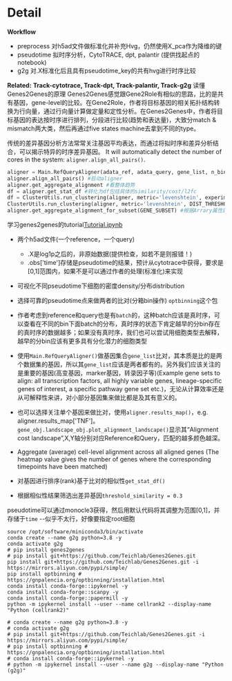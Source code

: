 # Detail
**Workflow**
  - preprocess 对h5ad文件做标准化并补充Hvg，仍然使用X_pca作为降维的键
  - pseudotime 拟时序分析，CytoTRACE, dpt, palantir (提供找起点的notebook)
  - g2g 对.X标准化后且具有pseudotime_key的共有hvg进行时序比较

**Related:** **Track-cytotrace, Track-dpt, Track-palantir, Track-g2g**
读懂Genes2Genes的原理
Genes2Genes感觉跟Gene2Role有相似的思路，比的是共有基因，gene-level的比较。在Gene2Role，作者将目标基因的相关拓扑结构转换为行向量，通过行向量计算做定量和定性分析。在Genes2Genes中，作者将目标基因的表达按时序进行排列，分段进行比较(趋势和表达量)，大致分match & mismatch两大类，然后再通过five states machine去拿到不同的type。

传统的差异基因分析方法常常关注基因平均表达，而通过将拟时序和差异分析结合，可以揭示特异的时序差异基因。
It will automatically detect the number of cores in the system: `aligner.align_all_pairs()`. 

```python
aligner = Main.RefQueryAligner(adata_ref, adata_query, gene_list, n_bins) #配置aligner
aligner.align_all_pairs() #启动aligner
aligner.get_aggregate_alignment #看整体趋势
df = aligner.get_stat_df #转化为df包括具体的similarity/cost/l2fc
df = ClusterUtils.run_clustering(aligner, metric='levenshtein', experiment_mode=True) #对aligner所有基因聚类测试，测试不同标准下分群数
ClusterUtils.run_clustering(aligner, metric='levenshtein', DIST_THRESHOLD=0.37) #根据上面测试选出来合适的分群策略
aligner.get_aggregate_alignment_for_subset(GENE_SUBSET) #根据Arrary属性的GENE_SUBSET来看关注基因群的整体趋势

```
学习genes2genes的tutorial[Tutorial.ipynb](https://github.com/Teichlab/Genes2Genes/blob/main/notebooks/Tutorial.ipynb)
- 两个h5ad文件(一个reference，一个query)
  - .X是log1p之后的，非原始数据(提供检查，如若不是则报错！)
  - .obs['time']存储是pseudotime的结果，预计从cytotrace中获得，要求是[0,1]范围内，如果不是可以通过作者的处理(标准化)来实现

- 可视化不同pseudotime下细胞的密度density/分布distribution
- 选择可靠的pseudotime点来做两者的比对(分箱bin操作) `optbinning`这个包
- 作者考虑到reference和query也是有`batch`的，这种batch应该是真时序，可以查看在不同的bin下面batch的分布，真时序的状态下肯定越早的分bin存在的真时序的数据越多；如果没有真时序，我们也可以尝试用细胞类型去解释，越早的分bin应该有更多具有分化潜力的细胞类型
- 使用`Main.RefQueryAligner()`做基因集合`gene_list`比对，其本质是比的是两个数据集的基因，所以其`gene_list`应该是两者都有的。另外我们应该关注的是重要的基因(高变基因，marker基因，转录因子等)(Example gene sets to align: all transcription factors, all highly variable genes, lineage-specific genes of interest, a specific pathway gene set etc.)，无论从计算效率还是从可解释性来讲，对小部分基因集来做比都是及其有意义的。
- 也可以选择关注单个基因来做比对，使用`aligner.results_map()`，e.g. aligner.results_map['TNF']。`gene_obj.landscape_obj.plot_alignment_landscape()`显示其“Alignment cost landscape”,X,Y轴分别对应Reference和Query，匹配的越多颜色越深。
- Aggregate (average) cell-level alignment across all aligned genes (The heatmap value gives the number of genes where the corresponding timepoints have been matched)
- 对基因进行排序(rank)基于比对的相似性`get_stat_df()`
- 根据相似性结果筛选出差异基因`threshold_similarity = 0.3 `


pseudotime可以通过monocle3获得，然后用默认代码将其调整为范围[0,1]，并存储于`time`  --似乎不太行，好像要指定root细胞

```shell
source /opt/software/miniconda3/bin/activate
conda create --name g2g python=3.8 -y
conda activate g2g
# pip install genes2genes
# pip install git+https://github.com/Teichlab/Genes2Genes.git
pip install git+https://github.com/Teichlab/Genes2Genes.git -i https://mirrors.aliyun.com/pypi/simple/ 
pip install optbinning # https://gnpalencia.org/optbinning/installation.html
conda install conda-forge::ipykernel -y
conda install conda-forge::scanpy -y
conda install conda-forge::papermill -y
python -m ipykernel install --user --name cellrank2 --display-name "Python (cellrank2)"

# conda create --name g2g python=3.8 -y
# conda activate g2g
# pip install git+https://github.com/Teichlab/Genes2Genes.git -i https://mirrors.aliyun.com/pypi/simple/ 
# pip install optbinning # https://gnpalencia.org/optbinning/installation.html
# conda install conda-forge::ipykernel -y
# python -m ipykernel install --user --name g2g --display-name "Python (g2g)"
```